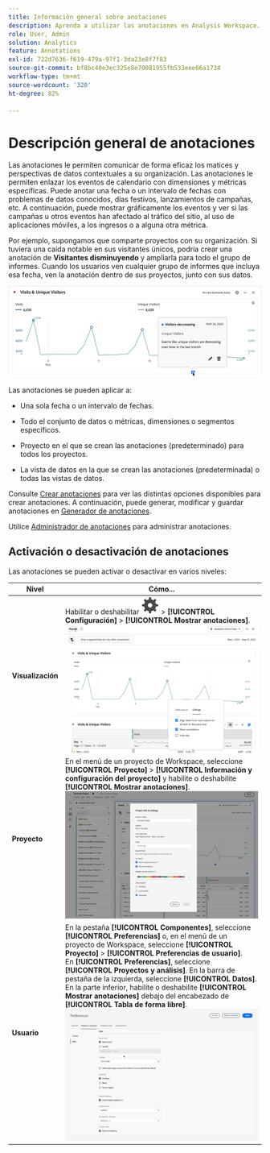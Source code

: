 ```yaml
---
title: Información general sobre anotaciones
description: Aprenda a utilizar las anotaciones en Analysis Workspace.
role: User, Admin
solution: Analytics
feature: Annotations
exl-id: 722d7636-f619-479a-97f1-3da23e8f7f83
source-git-commit: bf8bc40e3ec325e8e70081955fb533eee66a1734
workflow-type: tm+mt
source-wordcount: '320'
ht-degree: 82%

---
```


# Descripción general de anotaciones

Las anotaciones le permiten comunicar de forma eficaz los matices y perspectivas de datos contextuales a su organización. Las anotaciones le permiten enlazar los eventos de calendario con dimensiones y métricas específicas. Puede anotar una fecha o un intervalo de fechas con problemas de datos conocidos, días festivos, lanzamientos de campañas, etc. A continuación, puede mostrar gráficamente los eventos y ver si las campañas u otros eventos han afectado al tráfico del sitio, al uso de aplicaciones móviles, a los ingresos o a alguna otra métrica.

Por ejemplo, supongamos que comparte proyectos con su organización. Si tuviera una caída notable en sus visitantes únicos, podría crear una anotación de **Visitantes disminuyendo** y ampliarla para todo el grupo de informes. Cuando los usuarios ven cualquier grupo de informes que incluya esa fecha, ven la anotación dentro de sus proyectos, junto con sus datos.

![Gráfico de líneas con anotación resaltada.](assets/annotation-example.png)

Las anotaciones se pueden aplicar a:

* Una sola fecha o un intervalo de fechas.

* Todo el conjunto de datos o métricas, dimensiones o segmentos específicos.

* Proyecto en el que se crean las anotaciones (predeterminado) para todos los proyectos.

* La vista de datos en la que se crean las anotaciones (predeterminada) o todas las vistas de datos.

Consulte [Crear anotaciones](create-annotations.md) para ver las distintas opciones disponibles para crear anotaciones. A continuación, puede generar, modificar y guardar anotaciones en [Generador de anotaciones](create-annotations.md#annotation-builder).

Utilice [Administrador de anotaciones](manage-annotations.md) para administrar anotaciones.

## Activación o desactivación de anotaciones

Las anotaciones se pueden activar o desactivar en varios niveles:

| Nivel | Cómo... |
|---|---|
| **Visualización** | Habilitar o deshabilitar ![Configuración](/help/assets/icons/Setting.svg) > **[!UICONTROL Configuración]** > **[!UICONTROL Mostrar anotaciones]**.<br/>![Habilitar anotaciones deshabilitadas para una visualización](assets/annotations-visualization.png) |
| **Proyecto** | En el menú de un proyecto de Workspace, seleccione **[!UICONTROL Proyecto]** > **[!UICONTROL Información y configuración del proyecto]** y habilite o deshabilite **[!UICONTROL Mostrar anotaciones]**.<br/>![Habilitar anotaciones deshabilitadas para un proyecto](assets/annotations-project.png) |
| **Usuario** | En la pestaña **[!UICONTROL Componentes]**, seleccione **[!UICONTROL Preferencias]** o, en el menú de un proyecto de Workspace, seleccione **[!UICONTROL Proyecto]** > **[!UICONTROL Preferencias de usuario]**. <br/>En **[!UICONTROL Preferencias]**, seleccione **[!UICONTROL Proyectos y análisis]**. En la barra de pestaña de la izquierda, seleccione **[!UICONTROL Datos]**. En la parte inferior, habilite o deshabilite **[!UICONTROL Mostrar anotaciones]** debajo del encabezado de **[!UICONTROL Tabla de forma libre]**.<br/>![Habilitar anotaciones de deshabilitación para un usuario](assets/annotations-user.png) |

<!--
# Annotations overview

Annotations in Workspace enable you to effectively communicate contextual data nuances and insights to your organization. They let you tie calendar events to specific dimensions/metrics. You can annotate a date or date range with known data issues, public holidays, campaign launches, etc. You can then graphically display events and see whether campaigns or other events have affected your site traffic, revenue, or any other metric.

For example, let's say you are sharing projects with your organization. If you had a major spike in traffic due to a marketing campaign, you could create a "Campaign launch date" annotation and scope it for your whole report suite. When your users view any data sets that included that date, they see the annotation within their projects, alongside their data.

![Annotation example](assets/annotation-example.png)

Keep this in mind:

* Annotations can be tied to a single date or to a date range.

* They can apply to your entire data set or to specified metrics, dimensions, or segments.

* They can apply to the project in which they were created (default) or to all projects.

* They can apply to the report suite in which they were created (default) or to all report suites.

## Permissions {#permissions}

By default, only Admins can create annotations. Users have rights to view annotations like they do with other other Analytics components (such as segments, calculated metrics, etc.).

However, Admins can give the [!UICONTROL Annotation Creation] permission (Analytics Tools) to users via the [Adobe Admin Console](https://experienceleague.adobe.com/docs/analytics/admin/admin-console/permissions/analytics-tools.html).

## Turn annotations on or off {#annotations-on-off}

Annotations can be turned on or off at several levels:

* At the Visualization level: [!UICONTROL Visualization] settings > [!UICONTROL Show annotations]

* At the Project level: [!UICONTROL Project info & settings] > [!UICONTROL Show annotations]

* At the User level: [!UICONTROL Components] > [!UICONTROL User preferences] > [!UICONTROL Data] > [!UICONTROL Show annotations]

![](assets/show-ann.png)

![](assets/show-ann2.png)
-->